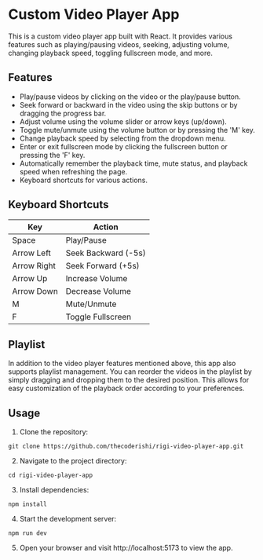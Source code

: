 # Custom Video Player App

This is a custom video player app built with React. It provides various features such as playing/pausing videos, seeking, adjusting volume, changing playback speed, toggling fullscreen mode, and more.

## Features

- Play/pause videos by clicking on the video or the play/pause button.
- Seek forward or backward in the video using the skip buttons or by dragging the progress bar.
- Adjust volume using the volume slider or arrow keys (up/down).
- Toggle mute/unmute using the volume button or by pressing the 'M' key.
- Change playback speed by selecting from the dropdown menu.
- Enter or exit fullscreen mode by clicking the fullscreen button or pressing the 'F' key.
- Automatically remember the playback time, mute status, and playback speed when refreshing the page.
- Keyboard shortcuts for various actions.

## Keyboard Shortcuts

| Key       | Action                |
|-----------|-----------------------|
| Space     | Play/Pause            |
| Arrow Left| Seek Backward (-5s)   |
| Arrow Right| Seek Forward (+5s)    |
| Arrow Up  | Increase Volume       |
| Arrow Down| Decrease Volume       |
| M         | Mute/Unmute           |
| F         | Toggle Fullscreen     |


## Playlist 

In addition to the video player features mentioned above, this app also supports playlist management. You can reorder the videos in the playlist by simply dragging and dropping them to the desired position. This allows for easy customization of the playback order according to your preferences.

## Usage

1. Clone the repository:

```
git clone https://github.com/thecoderishi/rigi-video-player-app.git
```

2. Navigate to the project directory:

```
cd rigi-video-player-app
```


3. Install dependencies:

```
npm install
```

4. Start the development server:

```
npm run dev
```

5. Open your browser and visit http://localhost:5173 to view the app.
